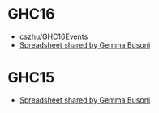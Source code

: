 # GHC16
* [cszhu/GHC16Events](https://github.com/cszhu/GHC16Events)
* [Spreadsheet shared by Gemma Busoni](https://docs.google.com/spreadsheets/d/1-H3pJBbM1LfgSf8YxpKMgyZR0Jigy-eBeGD4Ajtkc8s/edit#gid=0)

# GHC15
* [Spreadsheet shared by Gemma Busoni](https://docs.google.com/spreadsheets/d/1C_4ilXuTZCOwjBgAW9m7zZGwrH0DebqsQ9nNmSmNtQ0/edit#gid=0)

